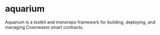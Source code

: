 # aquarium
Aquarium is a toolkit and monorepo framework for building, deploying, and managing Cosmwasm smart contracts.